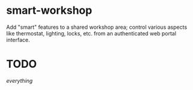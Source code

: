 # smart-workshop
Add "smart" features to a shared workshop area; control various aspects like thermostat, lighting, locks, etc. from an authenticated web portal interface.

# TODO
*everything*
